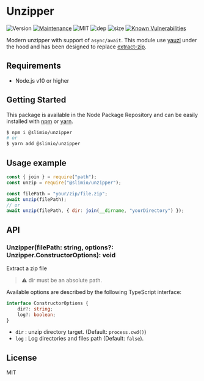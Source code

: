 # Unzipper
![Version](https://img.shields.io/badge/dynamic/json.svg?url=https://raw.githubusercontent.com/SlimIO/unzipper/master/package.json?token=Aeue0P3eryCYRikk9tHZScyXOpqtMvFIks5ca-XwwA%3D%3D&query=$.version&label=Version)
[![Maintenance](https://img.shields.io/badge/Maintained%3F-yes-green.svg)](https://github.com/SlimIO/unzipper/commit-activity)
![MIT](https://img.shields.io/github/license/mashape/apistatus.svg)
![dep](https://img.shields.io/david/SlimIO/unzipper.svg)
![size](https://img.shields.io/bundlephobia/min/@slimio/unzipper.svg)
[![Known Vulnerabilities](https://snyk.io/test/github/SlimIO/unzipper/badge.svg?targetFile=package.json)](https://snyk.io/test/github/SlimIO/unzipper?targetFile=package.json)

Modern unzipper with support of `async/await`. This module use [yauzl](https://github.com/thejoshwolfe/yauzl) under the hood and has been designed to replace [extract-zip](https://github.com/maxogden/extract-zip#readme).

## Requirements
- Node.js v10 or higher

## Getting Started

This package is available in the Node Package Repository and can be easily installed with [npm](https://docs.npmjs.com/getting-started/what-is-npm) or [yarn](https://yarnpkg.com).

```bash
$ npm i @slimio/unzipper
# or
$ yarn add @slimio/unzipper
```

## Usage example
```js
const { join } = require("path");
const unzip = require("@slimio/unzipper");

const filePath = "your/zip/file.zip";
await unzip(filePath);
// or
await unzip(filePath, { dir: join(__dirname, "yourDirectory") });
```

## API

### Unzipper(filePath: string, options?: Unzipper.ConstructorOptions): void

Extract a zip file

> ⚠️ dir must be an absolute path.

Available options are described by the following TypeScript interface:
```ts
interface ConstructorOptions {
    dir?: string;
    log?: boolean;
}
```

- `dir` : unzip directory target. (Default: `process.cwd()`)
- `log` : Log directories and files path (Default: `false`).

## License
MIT

